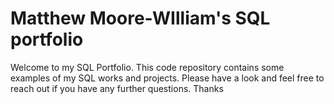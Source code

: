 # Matthew Moore-WIlliam's SQL portfolio
Welcome to my SQL Portfolio. This code repository contains some examples of my SQL works and projects. Please have a look and feel free to reach out if you have any further questions. Thanks
